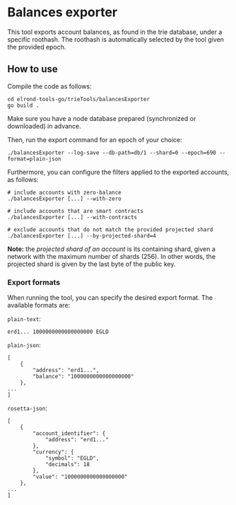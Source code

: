 # Balances exporter

This tool exports account balances, as found in the trie database, under a specific roothash. The roothash is automatically selected by the tool given the provided epoch.

## How to use

Compile the code as follows:

```
cd elrond-tools-go/trieTools/balancesExporter
go build .
```

Make sure you have a node database prepared (synchronized or downloaded) in advance.

Then, run the export command for an epoch of your choice:

```
./balancesExporter --log-save --db-path=db/1 --shard=0 --epoch=690 --format=plain-json
```

Furthermore, you can configure the filters applied to the exported accounts, as follows:

```
# include accounts with zero-balance
./balancesExporter [...] --with-zero
```

```
# include accounts that are smart contracts
./balancesExporter [...] --with-contracts
```

```
# exclude accounts that do not match the provided projected shard
./balancesExporter [...] --by-projected-shard=4
```

**Note:** the *projected shard of an account* is its containing shard, given a network with the maximum number of shards (256). In other words, the projected shard is given by the last byte of the public key.


### Export formats

When running the tool, you can specify the desired export format. The available formats are: 

`plain-text`:

```
erd1... 1000000000000000000 EGLD
```

`plain-json`:

```
[
    {
        "address": "erd1...",
        "balance": "1000000000000000000"
    },
...
]
```

`rosetta-json`:

```
[
    {
        "account_identifier": {
            "address": "erd1..."
        },
        "currency": {
            "symbol": "EGLD",
            "decimals": 18
        },
        "value": "1000000000000000000"
    },
...
]
```
